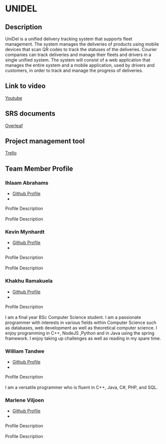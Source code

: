 # UNIDEL

## Description

UniDel is a unified delivery tracking system that supports fleet management. The system manages the deliveries of products using mobile devices that scan QR codes to track the statuses of the deliveries. Courier companies can track deliveries and manage their fleets and drivers in a single unified system. The system will consist of a web application that manages the entire system and a mobile application, used by drivers and customers, in order to track and manage the progress of deliveries.

## Link to video

[Youtube](https://www.youtube.com)

## SRS documents

[Overleaf](https://www.overleaf.com/project/5ebaa5b0855fe70001eb365b)

## Project management tool

[Trello](https://trello.com/memoryinjectllamas)

## Team Member Profile

### Ihlaam Abrahams
- [Github Profile](www.github.com)
- <IDesc>
 <summary>Profile Description</summary>
 <br>
Profile Description
</IDesc>

### Kevin Mynhardt
- [Github Profile](https://kevin-mynhardt.github.io/)
- <KDesc>
 <summary>Profile Description</summary>
 <br>
Profile Description
</KDesc>

### Khakhu Ramakuela
- [Github Profile](https://u17283818.github.io./)
- <RDesc>
 <summary>Profile Description</summary>
 <br>
I am a final year BSc Computer Science student. I am a passionate programmer with interests in various fields within Computer Science such as databases, web development as well as theoretical computer science. I enjoy programming in C++, NodeJS ,Python and in Java using the spring framework. I enjoy taking up challenges as well as reading in my spare time.
</RDesc>

### William Tandwe
- [Github Profile](https://williamtandweup.github.io/online-cv/)
- <WDesc>
 <summary>Profile Description</summary>
 <br>
I am a versatile programmer who is fluent in C++, Java, C#, PHP, and SQL.
</WDesc>

### Marlene Viljoen
- [Github Profile](https://u17028397.github.io/)
- <MDesc>
 <summary>Profile Description</summary>
 <br>
Profile Description
</MDesc>


